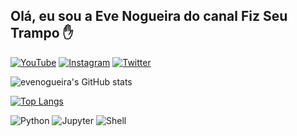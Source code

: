 ## Olá, eu sou a Eve Nogueira do canal Fiz Seu Trampo ✋
[![YouTube](https://img.shields.io/badge/YouTube-FF0000?style=for-the-badge&logo=youtube&logoColor=white)](https://www.youtube.com/channel/UCcy5x9PSHAxsNu5U0JrqP_Q)
[![Instagram](https://img.shields.io/badge/Instagram-E4405F?style=for-the-badge&logo=instagram&logoColor=white)](https://instagram/fizseutrampo)
[![Twitter](https://img.shields.io/badge/Twitter-1DA1F2?style=for-the-badge&logo=twitter&logoColor=white)](https://twitter.com/fizseutrampo)

![evenogueira's GitHub stats](https://github-readme-stats.vercel.app/api?username=evenogueira&show_icons=true&theme=dracula)


[![Top Langs](https://github-readme-stats.vercel.app/api/top-langs/?username=evenogueira&theme=dracula)](https://github.com/evenogueira/github-readme-stats)

![Python](https://img.shields.io/badge/Python-3776AB?style=for-the-badge&logo=python&logoColor=white)
![Jupyter](https://img.shields.io/badge/Made%20with-Jupyter-orange?style=for-the-badge&logo=Jupyter)
![Shell](https://img.shields.io/badge/Shell_Script-121011?style=for-the-badge&logo=gnu-bash&logoColor=white)

